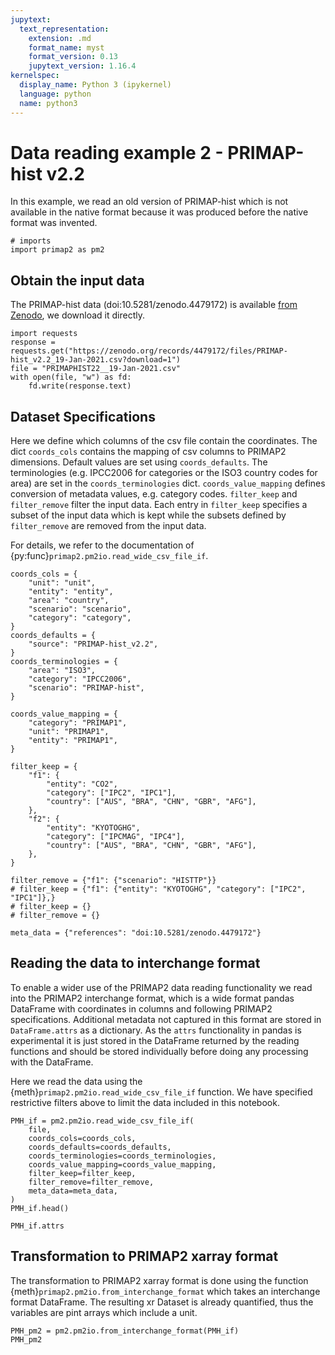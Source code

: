 ```yaml
---
jupytext:
  text_representation:
    extension: .md
    format_name: myst
    format_version: 0.13
    jupytext_version: 1.16.4
kernelspec:
  display_name: Python 3 (ipykernel)
  language: python
  name: python3
---
```


# Data reading example 2 - PRIMAP-hist v2.2 #

In this example, we read an old version of PRIMAP-hist which is not available in the
native format because it was produced before the native format was invented.

```{code-cell} ipython3
# imports
import primap2 as pm2
```

## Obtain the input data

The PRIMAP-hist data (doi:10.5281/zenodo.4479172) is available [from Zenodo](https://zenodo.org/record/4479172),
we download it directly.

```{code-cell} ipython3
import requests
response = requests.get("https://zenodo.org/records/4479172/files/PRIMAP-hist_v2.2_19-Jan-2021.csv?download=1")
file = "PRIMAPHIST22__19-Jan-2021.csv"
with open(file, "w") as fd:
    fd.write(response.text)
```

## Dataset Specifications
Here we define which columns of the csv file contain the coordinates.
The dict `coords_cols` contains the mapping of csv columns to PRIMAP2 dimensions.
Default values are set using `coords_defaults`.
The terminologies (e.g. IPCC2006 for categories or the ISO3 country codes for area) are set in the `coords_terminologies` dict.
`coords_value_mapping` defines conversion of metadata values, e.g. category codes.
`filter_keep` and `filter_remove` filter the input data.
Each entry in `filter_keep` specifies a subset of the input data which is kept while the subsets defined by `filter_remove` are removed from the input data.

For details, we refer to the documentation of {py:func}`primap2.pm2io.read_wide_csv_file_if`.

```{code-cell} ipython3
coords_cols = {
    "unit": "unit",
    "entity": "entity",
    "area": "country",
    "scenario": "scenario",
    "category": "category",
}
coords_defaults = {
    "source": "PRIMAP-hist_v2.2",
}
coords_terminologies = {
    "area": "ISO3",
    "category": "IPCC2006",
    "scenario": "PRIMAP-hist",
}

coords_value_mapping = {
    "category": "PRIMAP1",
    "unit": "PRIMAP1",
    "entity": "PRIMAP1",
}

filter_keep = {
    "f1": {
        "entity": "CO2",
        "category": ["IPC2", "IPC1"],
        "country": ["AUS", "BRA", "CHN", "GBR", "AFG"],
    },
    "f2": {
        "entity": "KYOTOGHG",
        "category": ["IPCMAG", "IPC4"],
        "country": ["AUS", "BRA", "CHN", "GBR", "AFG"],
    },
}

filter_remove = {"f1": {"scenario": "HISTTP"}}
# filter_keep = {"f1": {"entity": "KYOTOGHG", "category": ["IPC2", "IPC1"]},}
# filter_keep = {}
# filter_remove = {}

meta_data = {"references": "doi:10.5281/zenodo.4479172"}
```

## Reading the data to interchange format
To enable a wider use of the PRIMAP2 data reading functionality we read into the PRIMAP2 interchange format, which is a wide format pandas DataFrame with coordinates in columns and following PRIMAP2 specifications.
Additional metadata not captured in this format are stored in `DataFrame.attrs` as a dictionary.
As the `attrs` functionality in pandas is experimental it is just stored in the DataFrame returned by the reading functions and should be stored individually before doing any processing with the DataFrame.

Here we read the data using the {meth}`primap2.pm2io.read_wide_csv_file_if` function.
We have specified restrictive filters above to limit the data included in this notebook.

```{code-cell} ipython3
PMH_if = pm2.pm2io.read_wide_csv_file_if(
    file,
    coords_cols=coords_cols,
    coords_defaults=coords_defaults,
    coords_terminologies=coords_terminologies,
    coords_value_mapping=coords_value_mapping,
    filter_keep=filter_keep,
    filter_remove=filter_remove,
    meta_data=meta_data,
)
PMH_if.head()
```

```{code-cell} ipython3
PMH_if.attrs
```

## Transformation to PRIMAP2 xarray format
The transformation to PRIMAP2 xarray format is done using the function {meth}`primap2.pm2io.from_interchange_format` which takes an interchange format DataFrame.
The resulting xr Dataset is already quantified, thus the variables are pint arrays which include a unit.

```{code-cell} ipython3
PMH_pm2 = pm2.pm2io.from_interchange_format(PMH_if)
PMH_pm2
```
